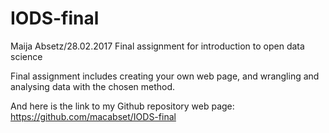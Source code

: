 # IODS-final
Maija Absetz/28.02.2017
Final assignment for introduction to open data science

Final assignment includes creating your own web page, and wrangling and analysing data with the chosen method.

And here is the link to my Github repository web page: https://github.com/macabset/IODS-final
